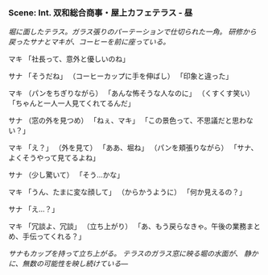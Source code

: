 
### Scene: Int. 双和総合商事・屋上カフェテラス - 昼

*堀に面したテラス。ガラス張りのパーテーションで仕切られた一角。*
*研修から戻ったサナとマキが、コーヒーを前に座っている。*

マキ
「社長って、意外と優しいのね」

サナ
「そうだね」
（コーヒーカップに手を伸ばし）
「印象と違った」

マキ
（パンをちぎりながら）
「あんな怖そうな人なのに」
（くすくす笑い）
「ちゃんと一人一人見てくれてるんだ」

サナ
（窓の外を見つめ）
「ねぇ、マキ」
「この景色って、不思議だと思わない？」

マキ
「え？」
（外を見て）
「ああ、堀ね」
（パンを頬張りながら）
「サナ、よくそうやって見てるよね」

サナ
（少し驚いて）
「そう...かな」

マキ
「うん、たまに変な顔して」
（からかうように）
「何か見えるの？」

サナ
「え...？」

マキ
「冗談よ、冗談」
（立ち上がり）
「あ、もう戻らなきゃ。午後の業務まとめ、手伝ってくれる？」

*サナもカップを持って立ち上がる。*
*テラスのガラス窓に映る堀の水面が、*
*静かに、無数の可能性を映し続けている―*
